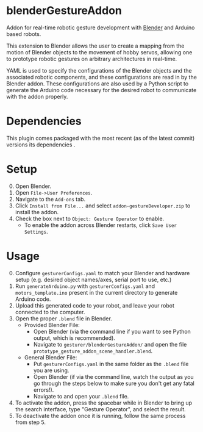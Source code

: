 blenderGestureAddon
=====================

Addon for real-time robotic gesture development with [Blender](https://www.blender.org/) and Arduino based robots. 

This extension to Blender allows the user to create a mapping from the motion of Blender objects to the movement of hobby servos, allowing one to prototype robotic gestures on arbitrary architectures in real-time. 

YAML is used to specify the configurations of the Blender objects and the associated robotic components, and these configurations are read in by the Blender addon. These configurations are also used by a Python script to generate the Arduino code necessary for the desired robot to communicate with the addon properly.


Dependencies
=====================

This plugin comes packaged with the most recent (as of the latest commit) versions its dependencies .


Setup
=====================


0. Open Blender.
1. Open `File->User Preferences`.
2. Navigate to the `Add-ons` tab.
3. Click `Install from File...` and select `addon-gestureDeveloper.zip` to install the addon.
4. Check the box next to `Object: Gesture Operator` to enable.
    * To enable the addon across Blender restarts, click `Save User Settings`.


Usage
=====================

0. Configure `gesturerConfigs.yaml` to match your Blender and hardware setup (e.g. desired object names/axes, serial port to use, etc.)
1. Run `generateArduino.py` with `gesturerConfigs.yaml` and `motors_template.ino` present in the current directory to generate Arduino code.
3. Upload this generated code to your robot, and leave your robot connected to the computer.
4. Open the proper `.blend` file in Blender.
    * Provided Blender File: 
        - Open Blender (via the command line if you want to see Python output, which is recommended).
        - Navigate to `gesturer/blenderGestureAddon/` and open the file `prototype_gesture_addon_scene_handler.blend`.
    * General Blender File: 
        - Put `gesturerConfigs.yaml` in the same folder as the `.blend` file you are using.
        - Open Blender (if via the command line, watch the output as you go through the steps below to make sure you don't get any fatal errors!).
        - Navigate to and open your `.blend` file.
5. To activate the addon, press the spacebar while in Blender to bring up the search interface, type "Gesture Operator", and select the result.
6. To deactivate the addon once it is running, follow the same process from step 5.
